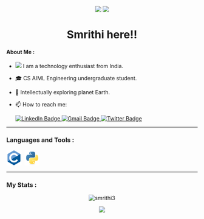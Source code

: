 <p align="center">
 <img  src="https://capsule-render.vercel.app/api?type=waving&height=150&color=gradient&text=Hello%20world!&fontAlign=50&fontColor=FFFFFF&descAlign=58&descAlignY=100&fontSize=70" />


 <img src="https://miro.medium.com/v2/resize:fit:2048/1*OohqW5DGh9CQS4hLY5FXzA.png" height="200" /> 

</p>

<h1 align="center">
  Smrithi here!! 
  
</h1>


#### About Me :

- <img src="https://media.giphy.com/media/WUlplcMpOCEmTGBtBW/giphy.gif" width="30"> I am a technology enthusiast from India.

- 🎓 CS AIML Engineering undergraduate student.

- :telescope: Intellectually exploring planet Earth.

- :mailbox: How to reach me:
  <div id="badges">
  <a href="www.linkedin.com/in/smrithi-ramesh-887850228">
    <img src="https://img.shields.io/badge/LinkedIn-0D1117?style=for-the-badge&logo=linkedin&logoColor=informational" alt="LinkedIn Badge"/>
  </a>
  <a href="mailto:smrithiramesh22@gmail.com">
    <img src="https://img.shields.io/badge/Email-0D1117?style=for-the-badge&logo=gmail&logoColor=red" alt="Gmail Badge"/>
  </a>
  <a href="https://twitter.com/ramesh_smrithi">
    <img src="https://img.shields.io/badge/Twitter-0D1117?style=for-the-badge&logo=twitter&logoColor=blue" alt="Twitter Badge"/>
  </a>
</div>

---

### Languages and Tools :
<div>
 
 
 
  
  <img src="https://github.com/devicons/devicon/blob/master/icons/c/c-original.svg" title="C" alt="C" width="40" height="40"/>&nbsp;
<img src="https://raw.githubusercontent.com/devicons/devicon/master/icons/python/python-original.svg" alt="python" width="40" height="40"/> 


---

### My Stats :
<p align="center"><img src="http://github-readme-streak-stats.herokuapp.com?user=smrithi3&theme=github-dark-blue&hide_border=true" alt="smrithi3"/>
<p align="center"><img src="https://github-readme-stats.vercel.app/api?username=smrithi3&theme=github_dark&show_icons=true&count_private=true&hide_border=true"/>
